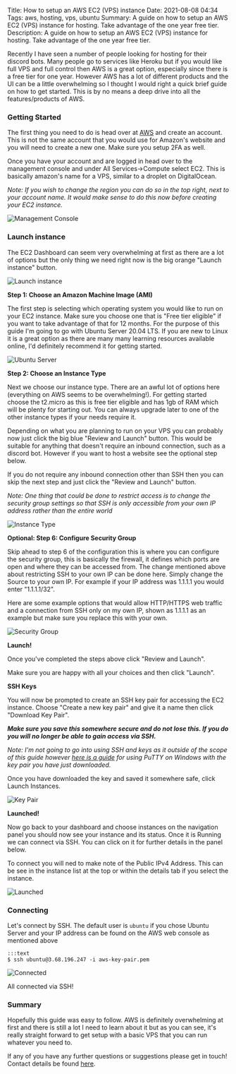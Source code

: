 Title: How to setup an AWS EC2 (VPS) instance
Date: 2021-08-08 04:34
Tags: aws, hosting, vps, ubuntu 
Summary: A guide on how to setup an AWS EC2 (VPS) instance for hosting. Take advantage of the one year free tier.
Description: A guide on how to setup an AWS EC2 (VPS) instance for hosting. Take advantage of the one year free tier.

Recently I have seen a number of people looking for hosting for their discord bots. Many people go to services like Heroku but if you would like full VPS and full control then AWS is a great option, especially since there is a free tier for one year. However AWS has a lot of different products and the UI can be a little overwhelming so I thought I would right a quick brief guide on how to get started. This is by no means a deep drive into all the features/products of AWS.

### Getting Started

The first thing you need to do is head over at [AWS](https://aws.amazon.com/) and create an account. This is not the same account that you would use for Amazon's website and you will need to create a new one. Make sure you setup 2FA as well.

Once you have your account and are logged in head over to the management console and under All Services->Compute select EC2. This is basically amazon's name for a VPS, similar to a droplet on DigitalOcean.

*Note: If you wish to change the region you can do so in the top right, next to your account name. It would make sense to do this now before creating your EC2 instance.*

![Management Console]({static}/images/aws-ec2-hosting/management-console.webp)

### Launch instance

The EC2 Dashboard can seem very overwhelming at first as there are a lot of options but the only thing we need right now is the big orange "Launch instance" button.

![Launch instance]({static}/images/aws-ec2-hosting/launch-instance.webp)

**Step 1: Choose an Amazon Machine Image (AMI)**

The first step is selecting which operating system you would like to run on your EC2 instance. Make sure you choose one that is "Free tier eligible" if you want to take advantage of that for 12 months. For the purpose of this guide I'm going to go with Ubuntu Server 20.04 LTS. If you are new to Linux it is a great option as there are many many learning resources available online, I'd definitely recommend it for getting started.

![Ubuntu Server]({static}/images/aws-ec2-hosting/ubuntu-server.webp)

**Step 2: Choose an Instance Type**

Next we choose our instance type. There are an awful lot of options here (everything on AWS seems to be overwhelming!). For getting started choose the t2.micro as this is free tier eligible and has 1gb of RAM which will be plenty for starting out. You can always upgrade later to one of the other instance types if your needs require it.

Depending on what you are planning to run on your VPS you can probably now just click the big blue "Review and Launch" button. This would be suitable for anything that doesn't require an inbound connection, such as a discord bot. However if you want to host a website see the optional step below.

If you do not require any inbound connection other than SSH then you can skip the next step and just click the "Review and Launch" button.

*Note: One thing that could be done to restrict access is to change the security group settings so that SSH is only accessible from your own IP address rather than the entire world*

![Instance Type]({static}/images/aws-ec2-hosting/instance-type.webp)

**Optional: Step 6: Configure Security Group**

Skip ahead to step 6 of the configuration this is where you can configure the security group, this is basically the firewall, it defines which ports are open and where they can be accessed from. The change mentioned above about restricting SSH to your own IP can be done here. Simply change the Source to your own IP. For example if your IP address was 1.1.1.1 you would enter "1.1.1.1/32".

Here are some example options that would allow HTTP/HTTPS web traffic and a connection from SSH only on my own IP, shown as 1.1.1.1 as an example but make sure you replace this with your own.

![Security Group]({static}/images/aws-ec2-hosting/security-group.webp)

**Launch!**

Once you've completed the steps above click "Review and Launch".

Make sure you are happy with all your choices and then click "Launch".

**SSH Keys**

You will now be prompted to create an SSH key pair for accessing the EC2 instance. Choose "Create a new key pair" and give it a name then click "Download Key Pair". 

***Make sure you save this somewhere secure and do not lose this. If you do you will no longer be able to gain access via SSH.***

*Note: I'm not going to go into using SSH and keys as it outside of the scope of this guide however [here is a guide](https://docs.aws.amazon.com/AWSEC2/latest/UserGuide/putty.html) for using PuTTY on Windows with the key
pair you have just downloaded.*

Once you have downloaded the key and saved it somewhere safe, click Launch Instances.

![Key Pair]({static}/images/aws-ec2-hosting/keypair.webp)

**Launched!**

Now go back to your dashboard and choose instances on the navigation panel you should now see your instance and its status. Once it is Running we can connect via SSH. You can click on it for further details in the panel below.

To connect you will ned to make note of the Public IPv4 Address. This can be see in the instance list at the top or within the details tab if you select the instance.

![Launched]({static}/images/aws-ec2-hosting/launched.webp)

### Connecting

Let's connect by SSH. The default user is `ubuntu` if you chose Ubuntu Server and your IP address can be found on the AWS web console as mentioned above

	:::text
	$ ssh ubuntu@3.68.196.247 -i aws-key-pair.pem

![Connected]({static}/images/aws-ec2-hosting/connected.webp)

All connected via SSH!

### Summary

Hopefully this guide was easy to follow. AWS is definitely overwhelming at first and there is still a lot I need to learn about it but as you can see, it's really straight forward to get setup with a basic VPS that you can run whatever you need to.

If any of you have any further questions or suggestions please get in touch! Contact details be found [here]({filename}/pages/about.md).
